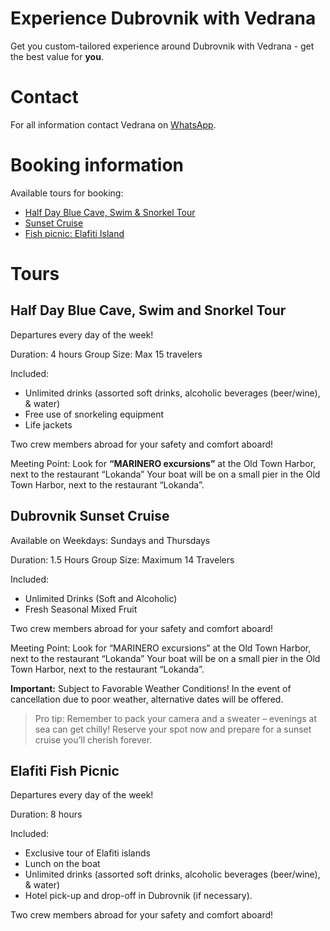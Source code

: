 # Experience Dubrovnik with Vedrana

Get you custom-tailored experience around Dubrovnik with Vedrana - get the best value for **you**. 

# Contact
For all information contact Vedrana on [WhatsApp](https://wa.me/00385918861283).

# Booking information
Available tours for booking:
* [Half Day Blue Cave, Swim & Snorkel Tour](#half-day-blue-cave-swim-and-snorkel-tour)
* [Sunset Cruise](#dubrovnik-sunset-cruise)
* [Fish picnic: Elafiti Island](#elafiti-fish-picnic)

# Tours
## Half Day Blue Cave, Swim and Snorkel Tour
Departures every day of the week!

Duration: 4 hours 
Group Size: Max 15 travelers

Included:
* Unlimited drinks (assorted soft drinks, alcoholic beverages (beer/wine), & water)
* Free use of snorkeling equipment
* Life jackets

Two crew members abroad for your safety and comfort aboard! 

Meeting Point: Look for **“MARINERO excursions”** at the Old Town Harbor, next to the restaurant “Lokanda”
Your boat will be on a small pier in the Old Town Harbor, next to the restaurant “Lokanda”.

## Dubrovnik Sunset Cruise
Available on Weekdays: Sundays and Thursdays

Duration: 1.5 Hours
Group Size: Maximum 14 Travelers

Included:
* Unlimited Drinks (Soft and Alcoholic)
* Fresh Seasonal Mixed Fruit

Two crew members abroad for your safety and comfort aboard!

Meeting Point: Look for “MARINERO excursions” at the Old Town Harbor, next to the restaurant “Lokanda”
Your boat will be on a small pier in the Old Town Harbor, next to the restaurant “Lokanda”.

**Important:** Subject to Favorable Weather Conditions! In the event of cancellation due to poor weather, alternative dates will be offered.

> Pro tip: Remember to pack your camera and a sweater – evenings at sea can get chilly! Reserve your spot now and prepare for a sunset cruise you’ll cherish forever.

## Elafiti Fish Picnic
Departures every day of the week!

Duration: 8 hours 

Included:
* Exclusive tour of Elafiti islands
* Lunch on the boat
* Unlimited drinks (assorted soft drinks, alcoholic beverages (beer/wine), & water)
* Hotel pick-up and drop-off in Dubrovnik (if necessary).

Two crew members abroad for your safety and comfort aboard!


